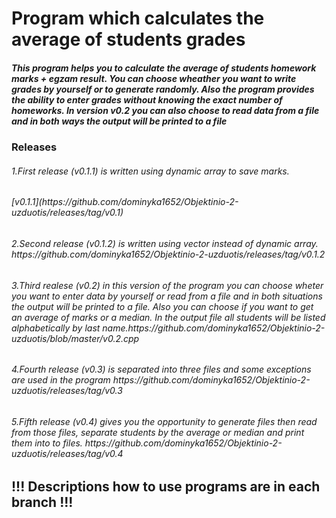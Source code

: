 <h1> Program which calculates the average of students grades </h1>
<h5> This program helps you to calculate the average of students homework marks + egzam result. You can choose wheather you want to write grades by yourself or to generate randomly. Also the program provides the ability to enter grades without knowing the exact number of homeworks. In version v0.2 you can also choose to read data from a file and in both ways the output will be printed to a file</5>

<h3> Releases </h3>
<h6>1.First release (v0.1.1) is written using dynamic array to save marks.  </h6>
  <h6>[v0.1.1](https://github.com/dominyka1652/Objektinio-2-uzduotis/releases/tag/v0.1) </h6>
<h6>2.Second release (v0.1.2) is written using vector instead of dynamic array. https://github.com/dominyka1652/Objektinio-2-uzduotis/releases/tag/v0.1.2 </h6>
<h6>3.Third realese (v0.2) in this version of the program you can choose wheter you want to enter data by yourself or read from a file and in both situations the output will be printed to a file. Also you can choose if you want to get an average of marks or a median. In the output file all students will be listed alphabetically by last name.https://github.com/dominyka1652/Objektinio-2-uzduotis/blob/master/v0.2.cpp</h6>
<h6>4.Fourth release (v0.3) is separated into three files and some exceptions are used in the program https://github.com/dominyka1652/Objektinio-2-uzduotis/releases/tag/v0.3</h6>
<h6>5.Fifth release (v0.4) gives you the opportunity to generate files then read from those files, separate students by the average or median and print them into to files. https://github.com/dominyka1652/Objektinio-2-uzduotis/releases/tag/v0.4</h6>

<h2>!!! Descriptions how to use programs are in each branch !!! </h2>

                                                                                                                                        
